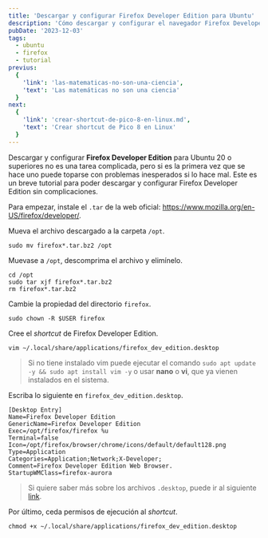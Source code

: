 ```yaml
---
title: 'Descargar y configurar Firefox Developer Edition para Ubuntu'
description: 'Cómo descargar y configurar el navegador Firefox Developer Edition para Ubuntu 22.04.3.'
pubDate: '2023-12-03'
tags:
  - ubuntu
  - firefox
  - tutorial
previus:
  {
    'link': 'las-matematicas-no-son-una-ciencia',
    'text': 'Las matemáticas no son una ciencia'
  }
next:
  {
    'link': 'crear-shortcut-de-pico-8-en-linux.md',
    'text': 'Crear shortcut de Pico 8 en Linux'
  }
---
```


Descargar y configurar **Firefox Developer Edition** para Ubuntu 20 o superiores no es una tarea complicada, pero si es la primera vez que se hace uno puede toparse con problemas inesperados si lo hace mal. Este es un breve tutorial para poder descargar y configurar Firefox Developer Edition sin complicaciones.

Para empezar, instale el `.tar` de la web oficial: https://www.mozilla.org/en-US/firefox/developer/.

Mueva el archivo descargado a la carpeta `/opt`.

```
sudo mv firefox*.tar.bz2 /opt
```

Muevase a `/opt`, descomprima el archivo y elimínelo.

```
cd /opt
sudo tar xjf firefox*.tar.bz2
rm firefox*.tar.bz2
```

Cambie la propiedad del directorio `firefox`.

```
sudo chown -R $USER firefox
```

Cree el _shortcut_ de Firefox Developer Edition.

```
vim ~/.local/share/applications/firefox_dev_edition.desktop
```

> Si no tiene instalado vim puede ejecutar el comando `sudo apt update -y && sudo apt install vim -y` o usar **nano** o **vi**, que ya vienen instalados en el sistema.

Escriba lo siguiente en `firefox_dev_edition.desktop`.

```
[Desktop Entry]
Name=Firefox Developer Edition
GenericName=Firefox Developer Edition
Exec=/opt/firefox/firefox %u
Terminal=false
Icon=/opt/firefox/browser/chrome/icons/default/default128.png
Type=Application
Categories=Application;Network;X-Developer;
Comment=Firefox Developer Edition Web Browser.
StartupWMClass=firefox-aurora
```

> Si quiere saber más sobre los archivos `.desktop`, puede ir al siguiente [link](https://help.ubuntu.com/community/UnityLaunchersAndDesktopFiles).

Por último, ceda permisos de ejecución al _shortcut_.

```
chmod +x ~/.local/share/applications/firefox_dev_edition.desktop
```
